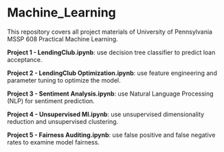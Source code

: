 # Machine_Learning

This repository covers all project materials of University of Pennsylvania MSSP 608 Practical Machine Learning.

**Project 1 - LendingClub.ipynb**: use decision tree classifier to predict loan acceptance.

**Project 2 - LendingClub Optimization.ipynb**: use feature engineering and parameter tuning to optimize the model.

**Project 3 - Sentiment Analysis.ipynb**: use Natural Language Processing (NLP) for sentiment prediction.

**Project 4 - Unsupervised Ml.ipynb**: use unsupervised dimensionality reduction and unsupervised clustering.

**Project 5 - Fairness Auditing.ipynb**: use false positive and false negative rates to examine model fairness.

